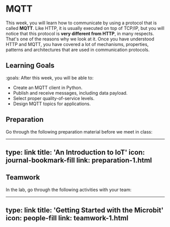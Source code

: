 # MQTT

This week, you will learn how to communicate by using a protocol that is
called **MQTT**. Like HTTP, it is usually executed on top of TCP/IP, but
you will notice that this protocol is **very different from HTTP**, in many
respects. That's one of the reasons why we look at it. Once you have
understood HTTP and MQTT, you have covered a lot of mechanisms,
properties, patterns and architectures that are used in communication
protocols.



## Learning Goals

:goals: After this week, you will be able to:

- Create an MQTT client in Python.
- Publish and receive messages, including data payload.
- Select proper quality-of-service levels.
- Design MQTT topics for applications.





## Preparation

Go through the following preparation material before we meet in class:


---
type: link
title: 'An Introduction to IoT'
icon: journal-bookmark-fill
link: preparation-1.html
---


## Teamwork

In the lab, go through the following activities with your team:


---
type: link
title: 'Getting Started with the Microbit'
icon: people-fill
link: teamwork-1.html
---

